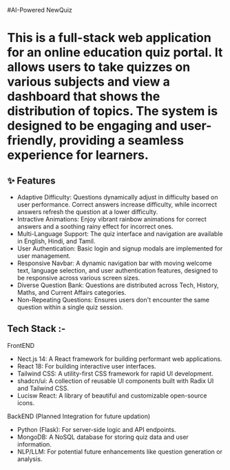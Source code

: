 #AI-Powered NewQuiz


# This is a full-stack web application for an online education quiz portal. It allows users to take quizzes on various subjects and view a dashboard that shows the distribution of topics. The system is designed to be engaging and user-friendly, providing a seamless experience for learners.


## ✨ Features

*   Adaptive Difficulty: Questions dynamically adjust in difficulty based on user performance. Correct answers increase difficulty, while incorrect answers refresh the question at a lower difficulty.
*   Intractive Animations: Enjoy vibrant rainbow animations for correct answers and a soothing rainy effect for incorrect ones.
*   Multi-Language Support: The quiz interface and navigation are available in English, Hindi, and Tamil.
*   User Authentication: Basic login and signup modals are implemented for user management.
*   Responsive Navbar: A dynamic navigation bar with moving welcome text, language selection, and user authentication features, designed to be responsive across various screen sizes.
*   Diverse Question Bank: Questions are distributed across Tech, History, Maths, and Current Affairs categories.
*   Non-Repeating Questions: Ensures users don't encounter the same question within a single quiz session.

   
## Tech Stack :-

   FrontEND
    
*   Nect.js 14: A React framework for building performant web applications.
*   React 18: For building interactive user interfaces.
*   Tailwind CSS: A utility-first CSS framework for rapid UI development.
*   shadcn/ui: A collection of reusable UI components built with Radix UI and Tailwind CSS.
*   Lucisw React: A library of beautiful and customizable open-source icons.


  BackEND (Planned Integration for future updation)
    
*   Python (Flask): For server-side logic and API endpoints.
*   MongoDB: A NoSQL database for storing quiz data and user information.
*   NLP/LLM: For potential future enhancements like question generation or analysis.
